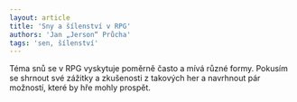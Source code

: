 ```yaml
---
layout: article
title: 'Sny a šílenství v RPG'
authors: 'Jan „Jerson“ Průcha'
tags: 'sen, šílenství'
---
```


Téma snů se v RPG vyskytuje poměrně často a mívá různé formy. Pokusím se  shrnout své zážitky a zkušenosti z takových her a navrhnout pár možností, které by hře mohly prospět.
